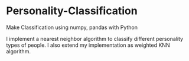 # Personality-Classification

Make Classification using numpy, pandas with Python

I implement a nearest neighbor algorithm to classify different personality types of people. I also extend my implementation as weighted KNN algorithm.


